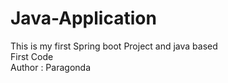 # Java-Application
This is my first Spring boot Project and java based
<br>
First Code
<br>
Author : Paragonda
